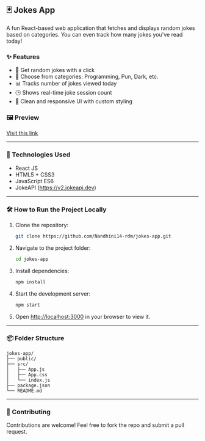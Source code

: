 

## 🃏 Jokes App

A fun React-based web application that fetches and displays random jokes based on categories. You can even track how many jokes you've read today!



### ✨ Features

- 🔄 Get random jokes with a click
- 🎯 Choose from categories: Programming, Pun, Dark, etc.
- 📊 Tracks number of jokes viewed today
- 🕒 Shows real-time joke session count
- 💅 Clean and responsive UI with custom styling



### 🖼️ Preview

[ Visit this link ](https://moonlit-vacherin-c1b170.netlify.app/)

---

### 🚀 Technologies Used

- React JS
- HTML5 + CSS3
- JavaScript ES6
- JokeAPI (https://v2.jokeapi.dev)

---

### 🛠️ How to Run the Project Locally

1. Clone the repository:
   ```bash
   git clone https://github.com/Nandhini14-rdm/jokes-app.git
   ```
2. Navigate to the project folder:
   ```bash
   cd jokes-app
   ```
3. Install dependencies:
   ```bash
   npm install
   ```
4. Start the development server:
   ```bash
   npm start
   ```
5. Open [http://localhost:3000](http://localhost:3000) in your browser to view it.

---

### 📦 Folder Structure

```
jokes-app/
├── public/
├── src/
│   ├── App.js
│   ├── App.css
│   └── index.js
├── package.json
└── README.md
```

---

### 🤝 Contributing

Contributions are welcome! Feel free to fork the repo and submit a pull request.

